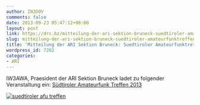 ```yaml
---
author: IN3DOV
comments: false
date: 2013-09-23 05:47:12+00:00
layout: post
link: https://drc.bz/mitteilung-der-ari-sektion-bruneck-suedtiroler-amateurfunktreffen-2013/
slug: mitteilung-der-ari-sektion-bruneck-suedtiroler-amateurfunktreffen-2013
title: 'Mitteilung der ARI Sektion Bruneck: Suedtiroler Amateurfunktreffen 2013'
wordpress_id: 7202
categories:
- ARI
---
```


IW3AWA, Praesident der ARI Sektion Bruneck ladet zu folgender Veranstaltung ein: [Südtiroler Amateurfunk Treffen 2013](https://drc.bz/wp-content/uploads/2013/09/Südtiroler-Amateurfunk-Treffen-2013.pdf)




[![suedtiroler afu treffen](https://drc.bz/wp-content/uploads/2013/09/suedtiroler-afu-treffen.jpg)](https://drc.bz/mitteilung-der-ari-sektion-bruneck-suedtiroler-amateurfunktreffen-2013/suedtiroler-afu-treffen/)







